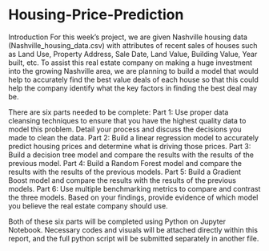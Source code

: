 # Housing-Price-Prediction
Introduction
For this week’s project, we are given Nashville housing data (Nashville_housing_data.csv) with attributes of recent sales of houses such as Land Use, Property Address, Sale Date, Land Value, Building Value, Year built, etc. To assist this real estate company on making a huge investment into the growing Nashville area, we are planning to build a model that would help to accurately find the best value deals of each house so that this could help the company identify what the key factors in finding the best deal may be.

There are six parts needed to be complete:
Part 1:
Use proper data cleansing techniques to ensure that you have the highest quality data to model this problem. Detail your process and discuss the decisions you made to clean the data.
Part 2:
Build a linear regression model to accurately predict housing prices and determine what is driving those prices.
Part 3:
Build a decision tree model and compare the results with the results of the previous model.
Part 4:
Build a Random Forest model and compare the results with the results of the previous models.
Part 5:
Build a Gradient Boost model and compare the results with the results of the previous models.
Part 6:
Use multiple benchmarking metrics to compare and contrast the three models. Based on your findings, provide evidence of which model you believe the real estate company should use.


Both of these six parts will be completed using Python on Jupyter Notebook. Necessary codes and visuals will be attached directly within this report, and the full python script will be submitted separately in another file.
